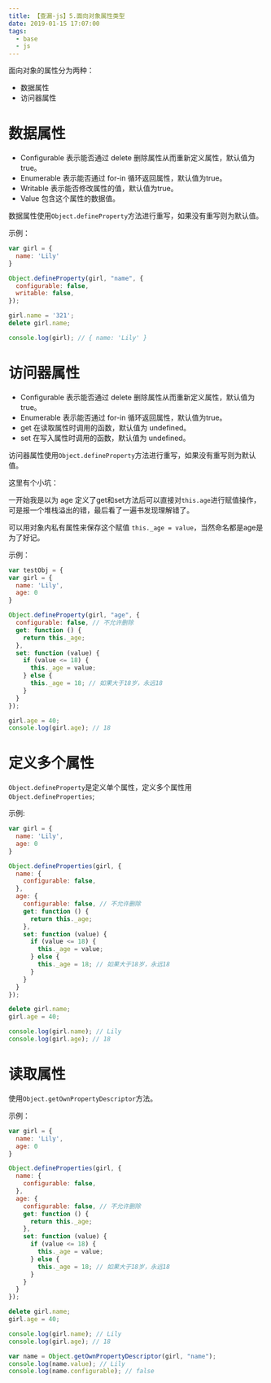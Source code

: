 ```yaml
---
title: 【查漏-js】5.面向对象属性类型
date: 2019-01-15 17:07:00
tags:
  - base
  - js
---
```

面向对象的属性分为两种：
- 数据属性
- 访问器属性

# 数据属性  
- Configurable 表示能否通过 delete 删除属性从而重新定义属性，默认值为true。
- Enumerable 表示能否通过 for-in 循环返回属性，默认值为true。
- Writable 表示能否修改属性的值，默认值为true。
- Value 包含这个属性的数据值。

数据属性使用`Object.defineProperty`方法进行重写，如果没有重写则为默认值。

示例：
```javascript
var girl = {
  name: 'Lily'
}

Object.defineProperty(girl, "name", {
  configurable: false,
  writable: false,
});

girl.name = '321';
delete girl.name;

console.log(girl); // { name: 'Lily' }
```

# 访问器属性
- Configurable 表示能否通过 delete 删除属性从而重新定义属性，默认值为true。
- Enumerable 表示能否通过 for-in 循环返回属性，默认值为true。
- get 在读取属性时调用的函数，默认值为 undefined。
- set 在写入属性时调用的函数，默认值为 undefined。

访问器属性使用`Object.defineProperty`方法进行重写，如果没有重写则为默认值。

这里有个小坑：

一开始我是以为 age 定义了get和set方法后可以直接对`this.age`进行赋值操作，可是报一个堆栈溢出的错，最后看了一遍书发现理解错了。

可以用对象内私有属性来保存这个赋值 `this._age = value`，当然命名都是age是为了好记。

示例：
```javascript
var testObj = {
var girl = {
  name: 'Lily',
  age: 0
}

Object.defineProperty(girl, "age", {
  configurable: false, // 不允许删除
  get: function () {
    return this._age;
  },
  set: function (value) {
    if (value <= 18) {
      this._age = value;
    } else {
      this._age = 18; // 如果大于18岁，永远18
    }
  }
});

girl.age = 40;
console.log(girl.age); // 18
```

# 定义多个属性
`Object.defineProperty`是定义单个属性，定义多个属性用`Object.defineProperties`;

示例:
```javascript
var girl = {
  name: 'Lily',
  age: 0
}

Object.defineProperties(girl, {
  name: {
    configurable: false,
  },
  age: {
    configurable: false, // 不允许删除
    get: function () {
      return this._age;
    },
    set: function (value) {
      if (value <= 18) {
        this._age = value;
      } else {
        this._age = 18; // 如果大于18岁，永远18
      }
    }
  }
});

delete girl.name;
girl.age = 40;

console.log(girl.name); // Lily
console.log(girl.age); // 18
```

# 读取属性
使用`Object.getOwnPropertyDescriptor`方法。

示例：
```javascript
var girl = {
  name: 'Lily',
  age: 0
}

Object.defineProperties(girl, {
  name: {
    configurable: false,
  },
  age: {
    configurable: false, // 不允许删除
    get: function () {
      return this._age;
    },
    set: function (value) {
      if (value <= 18) {
        this._age = value;
      } else {
        this._age = 18; // 如果大于18岁，永远18
      }
    }
  }
});

delete girl.name;
girl.age = 40;

console.log(girl.name); // Lily
console.log(girl.age); // 18

var name = Object.getOwnPropertyDescriptor(girl, "name");
console.log(name.value); // Lily
console.log(name.configurable); // false
```
